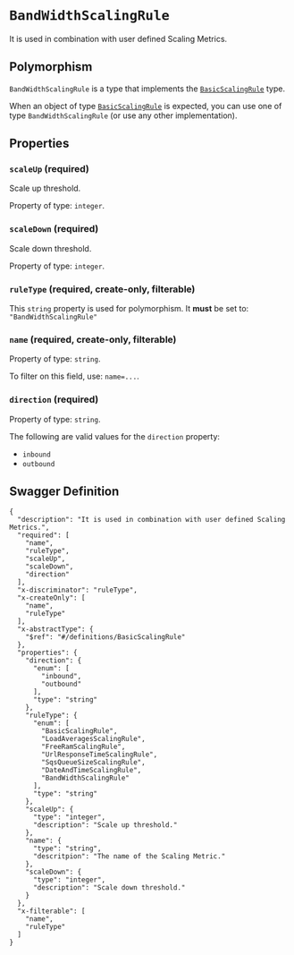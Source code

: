 # `BandWidthScalingRule` #

It is used in combination with user defined Scaling Metrics.

## Polymorphism ##

`BandWidthScalingRule` is a type that implements the [`BasicScalingRule`](./../definitions/BasicScalingRule.mkd) type.

When an object of type [`BasicScalingRule`](./../definitions/BasicScalingRule.mkd) is expected, you can use one of type `BandWidthScalingRule`
(or use any other implementation).




## Properties ##

### `scaleUp` (required) ###

Scale up threshold.


Property of type: `integer`.




### `scaleDown` (required) ###

Scale down threshold.


Property of type: `integer`.




### `ruleType` (required, create-only, filterable) ###




This `string` property is used for polymorphism. It **must** be set to: `"BandWidthScalingRule"`


### `name` (required, create-only, filterable) ###




Property of type: `string`.


To filter on this field, use: `name=...`.


### `direction` (required) ###




Property of type: `string`.

 
The following are valid values for the `direction` property:
  + `inbound`
  + `outbound`






## Swagger Definition ##

    {
      "description": "It is used in combination with user defined Scaling Metrics.", 
      "required": [
        "name", 
        "ruleType", 
        "scaleUp", 
        "scaleDown", 
        "direction"
      ], 
      "x-discriminator": "ruleType", 
      "x-createOnly": [
        "name", 
        "ruleType"
      ], 
      "x-abstractType": {
        "$ref": "#/definitions/BasicScalingRule"
      }, 
      "properties": {
        "direction": {
          "enum": [
            "inbound", 
            "outbound"
          ], 
          "type": "string"
        }, 
        "ruleType": {
          "enum": [
            "BasicScalingRule", 
            "LoadAveragesScalingRule", 
            "FreeRamScalingRule", 
            "UrlResponseTimeScalingRule", 
            "SqsQueueSizeScalingRule", 
            "DateAndTimeScalingRule", 
            "BandWidthScalingRule"
          ], 
          "type": "string"
        }, 
        "scaleUp": {
          "type": "integer", 
          "description": "Scale up threshold."
        }, 
        "name": {
          "type": "string", 
          "descritpion": "The name of the Scaling Metric."
        }, 
        "scaleDown": {
          "type": "integer", 
          "description": "Scale down threshold."
        }
      }, 
      "x-filterable": [
        "name", 
        "ruleType"
      ]
    }

